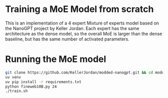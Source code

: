 # Training a MoE Model from scratch
This is an implementation of a 4 expert Mixture of experts model based on the NanoGPT project by Keller Jordan. Each expert has the same architecture as the dense model, so the overall MoE is larger than the dense baseline, but has the same number of activated parameters. 
# Running the MoE model
```bash
git clone https://github.com/KellerJordan/modded-nanogpt.git && cd modded-nanogpt
uv venv
uv pip install -r requirements.txt
python fineweb10B.py 24
./train.sh
```
